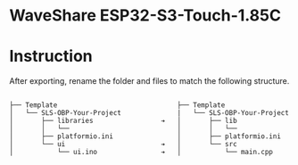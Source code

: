 # WaveShare ESP32-S3-Touch-1.85C

# Instruction

After exporting, rename the folder and files to match the following structure.


```

├── Template                              ├── Template
│   └── SLS-OBP-Your-Project              |   └── SLS-OBP-Your-Project
│       ├── libraries                 ➔   │       ├── lib
│       │   └──                           │       │   └── 
│       ├── platformio.ini                │       ├── platformio.ini
│       └── ui                        ➔   │       └── src
│           └── ui.ino                ➔   │           └── main.cpp
```